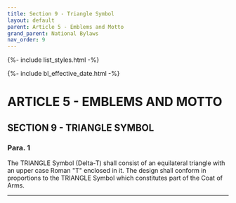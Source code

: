 ```yaml
---
title: Section 9 - Triangle Symbol
layout: default
parent: Article 5 - Emblems and Motto
grand_parent: National Bylaws
nav_order: 9
---
```


{%- include list_styles.html -%}

{%- include bl_effective_date.html -%}

# ARTICLE 5 - EMBLEMS AND MOTTO

## SECTION 9 - TRIANGLE SYMBOL

### Para. 1

The TRIANGLE Symbol (Delta-T) shall consist of an equilateral triangle with an upper case Roman "T" enclosed in it. The design shall conform in proportions to the TRIANGLE Symbol which constitutes part of the Coat of Arms.

---
